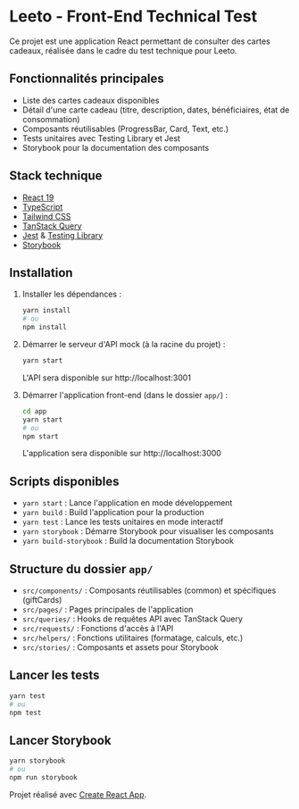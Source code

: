 # Leeto - Front-End Technical Test

Ce projet est une application React permettant de consulter des cartes cadeaux, réalisée dans le cadre du test technique pour Leeto.

## Fonctionnalités principales

- Liste des cartes cadeaux disponibles
- Détail d'une carte cadeau (titre, description, dates, bénéficiaires, état de consommation)
- Composants réutilisables (ProgressBar, Card, Text, etc.)
- Tests unitaires avec Testing Library et Jest
- Storybook pour la documentation des composants

## Stack technique

- [React 19](https://react.dev)
- [TypeScript](https://www.typescriptlang.org/)
- [Tailwind CSS](https://tailwindcss.com/)
- [TanStack Query](https://tanstack.com/query)
- [Jest](https://jestjs.io/) & [Testing Library](https://testing-library.com/)
- [Storybook](https://storybook.js.org/)

## Installation

1. Installer les dépendances :

   ```bash
   yarn install
   # ou
   npm install
   ```

2. Démarrer le serveur d'API mock (à la racine du projet) :

   ```bash
   yarn start
   ```

   L'API sera disponible sur http://localhost:3001

3. Démarrer l'application front-end (dans le dossier `app/`) :
   ```bash
   cd app
   yarn start
   # ou
   npm start
   ```
   L'application sera disponible sur http://localhost:3000

## Scripts disponibles

- `yarn start` : Lance l'application en mode développement
- `yarn build` : Build l'application pour la production
- `yarn test` : Lance les tests unitaires en mode interactif
- `yarn storybook` : Démarre Storybook pour visualiser les composants
- `yarn build-storybook` : Build la documentation Storybook

## Structure du dossier `app/`

- `src/components/` : Composants réutilisables (common) et spécifiques (giftCards)
- `src/pages/` : Pages principales de l'application
- `src/queries/` : Hooks de requêtes API avec TanStack Query
- `src/requests/` : Fonctions d'accès à l'API
- `src/helpers/` : Fonctions utilitaires (formatage, calculs, etc.)
- `src/stories/` : Composants et assets pour Storybook

## Lancer les tests

```bash
yarn test
# ou
npm test
```

## Lancer Storybook

```bash
yarn storybook
# ou
npm run storybook
```

Projet réalisé avec [Create React App](https://github.com/facebook/create-react-app).
